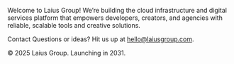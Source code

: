 Welcome to Laius Group!
We’re building the cloud infrastructure and digital services platform that empowers developers, creators, and agencies with reliable, scalable tools and creative solutions.

Contact
Questions or ideas? Hit us up at hello@laiusgroup.com.

© 2025 Laius Group. Launching in 2031.

